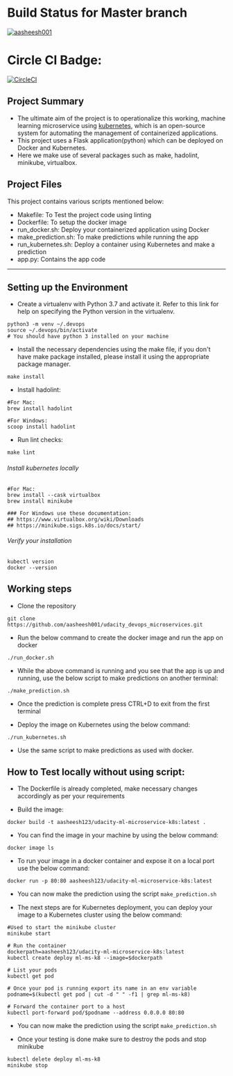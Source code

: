 # Build Status for Master branch
[![aasheesh001](https://circleci.com/gh/aasheesh001/udacity_devops_microservices.svg?style=svg)](https://github.com/aasheesh001/udacity_devops_microservices/blob/master/README.md)

# Circle CI Badge:
[![CircleCI](https://circleci.com/gh/aasheesh001/udacity_devops_microservices.svg?style=svg&circle-token=c6a406d14b321b92c9553b516c5dd8d9b3d02ba4)](https://github.com/aasheesh001/udacity_devops_microservices/blob/master/README.md)

## Project Summary
* The ultimate aim of the project is to operationalize this working, machine learning microservice using [kubernetes](https://kubernetes.io/), which is an open-source system for automating the management of containerized applications. 
* This project uses a Flask application(python) which can be deployed on Docker and Kubernetes. 
* Here we make use of several packages such as make, hadolint, minikube, virtualbox.

## Project Files

This project contains various scripts mentioned below:
* Makefile: To Test the project code using linting
* Dockerfile: To setup the docker image
* run_docker.sh: Deploy your containerized application using Docker
* make_prediction.sh: To make predictions while running the app
* run_kubernetes.sh: Deploy a container using Kubernetes and make a prediction
* app.py: Contains the app code

---

## Setting up the Environment

* Create a virtualenv with Python 3.7 and activate it. Refer to this link for help on specifying the Python version in the virtualenv. 
```
python3 -m venv ~/.devops
source ~/.devops/bin/activate
# You should have python 3 installed on your machine
```
* Install the necessary dependencies using the make file, if you don't have make package installed, please install it using the appropriate package manager.
```
make install
```
* Install hadolint:
```
#For Mac:
brew install hadolint

#For Windows:
scoop install hadolint
```

* Run lint checks:
```
make lint
```

###### Install kubernetes locally
```
#For Mac:
brew install --cask virtualbox
brew install minikube

### For Windows use these documentation: 
## https://www.virtualbox.org/wiki/Downloads
## https://minikube.sigs.k8s.io/docs/start/
```
###### Verify your installation
```
kubectl version
docker --version
```

## Working steps
* Clone the repository
```
git clone https://github.com/aasheesh001/udacity_devops_microservices.git
```

* Run the below command to create the docker image and run the app on docker
```
./run_docker.sh
```

* While the above command is running and you see that the app is up and running, use the below script to make predictions on another terminal:
```
./make_prediction.sh
```
* Once the prediction is complete press CTRL+D to exit from the first terminal

* Deploy the image on Kubernetes using the below command:
```
./run_kubernetes.sh
```
* Use the same script to make predictions as used with docker.

## How to Test locally without using script:

* The Dockerfile is already completed, make necessary changes accordingly as per your requirements

* Build the image:
```
docker build -t aasheesh123/udacity-ml-microservice-k8s:latest .
```

* You can find the image in your machine by using the below command:
```
docker image ls
```

* To run your image in a docker container and expose it on a local port use the below command:
```
docker run -p 80:80 aasheesh123/udacity-ml-microservice-k8s:latest
```
* You can now make the prediction using the script `make_prediction.sh`

* The next steps are for Kubernetes deployment, you can deploy your image to a Kubernetes cluster using the below command:
```
#Used to start the minikube cluster
minikube start    

# Run the container
dockerpath=aasheesh123/udacity-ml-microservice-k8s:latest
kubectl create deploy ml-ms-k8 --image=$dockerpath

# List your pods
kubectl get pod

# Once your pod is running export its name in an env variable
podname=$(kubectl get pod | cut -d " " -f1 | grep ml-ms-k8)

# Forward the container port to a host
kubectl port-forward pod/$podname --address 0.0.0.0 80:80

```
* You can now make the prediction using the script `make_prediction.sh`

* Once your testing is done make sure to destroy the pods and stop minikube
```
kubectl delete deploy ml-ms-k8 
minikube stop
```